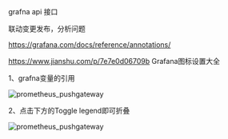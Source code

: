 grafna api 接口

联动变更发布，分析问题

https://grafana.com/docs/reference/annotations/

https://www.jianshu.com/p/7e7e0d06709b  Grafana图标设置大全

  1、grafna变量的引用
  
  ![prometheus_pushgateway](https://github.com/Lancger/opslinux/blob/master/images/grafna-load.jpg)
  
  2、点击下方的Toggle legend即可折叠
  
  ![prometheus_pushgateway](https://github.com/Lancger/opslinux/blob/master/images/grafna-load-2.jpg)
